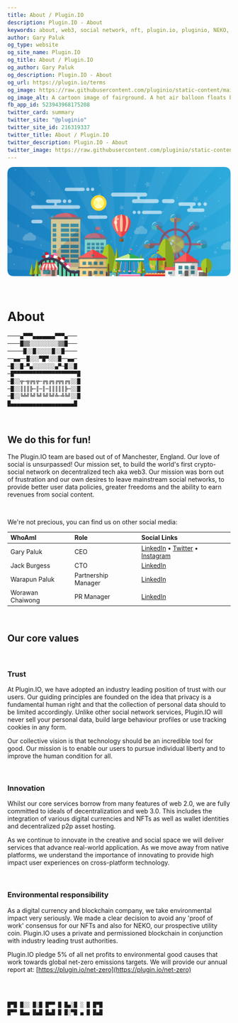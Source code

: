 ```yaml
---
title: About / Plugin.IO
description: Plugin.IO - About
keywords: about, web3, social network, nft, plugin.io, pluginio, NEKO, token, cryptocurrency, crypto
author: Gary Paluk
og_type: website
og_site_name: Plugin.IO
og_title: About / Plugin.IO
og_author: Gary Paluk
og_description: Plugin.IO - About
og_url: https://plugin.io/terms
og_image: https://raw.githubusercontent.com/pluginio/static-content/main/lang/en/docs/v1/images/header_banner.png
og_image_alt: A cartoon image of fairground. A hot air balloon floats by through an open blue sky
fb_app_id: 523943968175208
twitter_card: summary
twitter_site: "@pluginio"
twitter_site_id: 216319337
twitter_title: About / Plugin.IO
twitter_description: Plugin.IO - About
twitter_image: https://raw.githubusercontent.com/pluginio/static-content/main/lang/en/docs/v1/images/header_banner.png
---
```


![A Plugin.IO branded banner that shows a young woman in front of a vivid blue background.](https://raw.githubusercontent.com/pluginio/static-content/main/lang/en/docs/v1/images/header_banner.png)

<br />


# About

```javascript
────▄▀▀▀▄▄▄▄▄▄▄▀▀▀▄───
────█▒▒░░░░░░░░░▒▒█───
─────█░░█░░░░░█░░█────
──▄▄──█░░░▀█▀░░░█──▄▄─
─█░░█─▀▄░░░░░░░▄▀─█░░█
─█▀▀▀▀▀▀▀▀▀▀▀▀▀▀▀▀▀▀▀▀█
─█░░╦─╦╔╗╦─╔╗╔╗╔╦╗╔╗░░█
─█░░║║║╠─║─║─║║║║║╠─░░█
─█░░╚╩╝╚╝╚╝╚╝╚╝╩─╩╚╝░░█
█▄▄▄▄▄▄▄▄▄▄▄▄▄▄▄▄▄▄▄▄█
```

<br />

## We do this for fun!

The Plugin.IO team are based out of of Manchester, England. Our love of social is unsurpassed! Our mission set, to build the world's first crypto-social network on decentralized tech aka web3. Our mission was born out of frustration and our own desires to leave mainstream social networks, to provide better user data policies, greater freedoms and the ability to earn revenues from social content.

<br />

We're not precious, you can find us on other social media:

|WhoAmI|Role|Social Links|
|:-----|:----|:----|
| Gary Paluk | CEO | [LinkedIn](https://www.linkedin.com/in/gpaluk) • [Twitter](https://twitter.com/garypaluk)  •  [Instagram](https://www.instagram.com/garypaluk/)|
| Jack Burgess | CTO | [LinkedIn](https://www.linkedin.com/in/ninnjak)|
| Warapun Paluk | Partnership Manager | [LinkedIn](https://www.linkedin.com/in/ninnjak) |
| Worawan Chaiwong | PR Manager | [LinkedIn](https://www.linkedin.com/in/worawan-chaiwong-6a7a76215/)

<br />

## Our core values

<br />

### Trust

At Plugin.IO, we have adopted an industry leading position of trust with our users. Our guiding principles are founded on the idea that privacy is a fundamental human right and that the collection of personal data should to be limited accordingly. Unlike other social network services, Plugin.IO will never sell your personal data, build large behaviour profiles or use tracking cookies in any form.

Our collective vision is that technology should be an incredible tool for good. Our mission is to enable our users to pursue individual liberty and to improve the human condition for all.

<br />

### Innovation

Whilst our core services borrow from many features of web 2.0, we are fully committed to ideals of decentralization and web 3.0. This includes the integration of various digital currencies and NFTs as well as wallet identities and decentralized p2p asset hosting.

As we continue to innovate in the creative and social space we will deliver services that advance real-world application. As we move away from native platforms, we understand the importance of innovating to provide high impact user experiences on cross-platform technology.

<br />

### Environmental responsibility

As a digital currency and blockchain company, we take environmental impact very seriously. We made a clear decision to avoid any 'proof of work' consensus for our NFTs and also for NEKO, our prospective utility coin. Plugin.IO uses a private and permissioned blockchain in conjunction with industry leading trust authorities.

Plugin.IO pledge 5% of all net profits to environmental good causes that work towards global net-zero emissions targets. We will provide our annual report at: [https://plugin.io/net-zero](https://plugin.io/net-zero)

<br />
<br />

```javascript
█▀█ █░░ █░█ █▀▀ █ █▄░█ ░ █ █▀█
█▀▀ █▄▄ █▄█ █▄█ █ █░▀█ ▄ █ █▄█
```